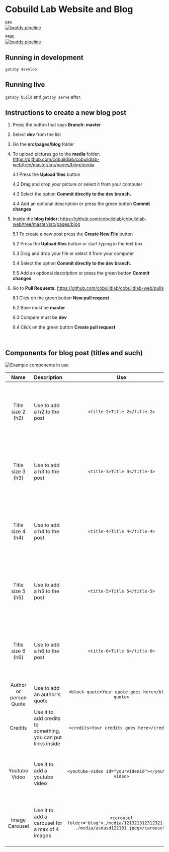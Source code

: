 # Cobuild Lab Website and Blog
`DEV`  
[![buddy pipeline](https://app.buddy.works/cobuildlab/cobuild-website/pipelines/pipeline/155303/badge.svg?token=84d07120af4d4aae81416dfff01db63900e20d4b77264acd38c72d874db05248 "buddy pipeline")](https://app.buddy.works/cobuildlab/cobuild-website/pipelines/pipeline/155303)

`PROD`  
[![buddy pipeline](https://app.buddy.works/cobuildlab/cobuild-website/pipelines/pipeline/151779/badge.svg?token=84d07120af4d4aae81416dfff01db63900e20d4b77264acd38c72d874db05248 "buddy pipeline")](https://app.buddy.works/cobuildlab/cobuild-website/pipelines/pipeline/151779)

## Running in development

`gatsby develop`

## Running live

`gatsby build` and `gatsby serve` after.

## Instructions to create a new blog post

1. Press the button that says **Branch: master**

2. Select **dev** from the list

3. Go the **src/pages/blog** folder

4. To upload pictures go to the **media** folder: https://github.com/cobuildlab/cobuildlab-web/tree/master/src/pages/blog/media

   4.1 Press the **Upload files** button

   4.2 Drag and drop your picture or select it from your computer

   4.3 Select the option **Commit directly to the dev branch.**

   4.4 Add an optional description or press the green button **Commit changes**

5. Inside the **blog folder:** https://github.com/cobuildlab/cobuildlab-web/tree/master/src/pages/blog

   5.1 To create a new post press the **Create New File** button

   5.2 Press the **Upload files** button or start typing in the text box

   5.3 Drag and drop your file or select it from your computer

   5.4 Select the option **Commit directly to the dev branch.**

   5.5 Add an optional description or press the green button **Commit changes**

6. Go to **Pull Requests:** https://github.com/cobuildlab/cobuildlab-web/pulls

   6.1 Click on the green button **New pull request**

   6.2 Base must be **master**

   6.3 Compare must be **dev**

   6.4 Click on the green button **Create pull request**

<br>

## Components for blog post (titles and such)

![Example components in use](src/pages/blog/media/example1.jpg)

|          Name          | Description                                                  |                                             Use                                             |                                            Text Align                                             |
| :--------------------: | ------------------------------------------------------------ | :-----------------------------------------------------------------------------------------: | :-----------------------------------------------------------------------------------------------: |
|   Title size 2 (h2)    | Use to add a h2 to the post                                  |                                `<title-2>Title 2</title-2>`                                 | You can add text align (centered, left, right) like this: `<title-2 align="any of the 3 aligns">` |
|   Title size 3 (h3)    | Use to add a h3 to the post                                  |                                `<title-3>Title 3</title-3>`                                 | You can add text align (centered, left, right) like this: `<title-2 align="any of the 3 aligns">` |
|   Title size 4 (h4)    | Use to add a h4 to the post                                  |                                `<title-4>Title 4</title-4>`                                 | You can add text align (centered, left, right) like this: `<title-2 align="any of the 3 aligns">` |
|   Title size 5 (h5)    | Use to add a h5 to the post                                  |                                `<title-5>Title 5</title-5>`                                 | You can add text align (centered, left, right) like this: `<title-2 align="any of the 3 aligns">` |
|   Title size 6 (h6)    | Use to add a h6 to the post                                  |                                `<title-6>Title 6</title-6>`                                 | You can add text align (centered, left, right) like this: `<title-2 align="any of the 3 aligns">` |
| Author or person Quote | Use to add an author's quote                                 |                      `<block-quote>Your quote goes here</block-quote>`                      |                                                                                                   |
|        Credits         | Use it to add credits to something, you can put links inside |                         `<credits>Your credits goes here</credits>`                         |
|     Youtube Video      | Use it to add a youtube video                                |                     `<youtube-video id="yourvideoid"></youtube-video>`                      |                  Look for your youtube video id by checking the url of the video                  |
|     Image Carousel     | Use it to add a carousel for a max of 4 images               | `<carousel folder='blog'>./media/121321312312321.jpeg ./media/asdasd122131.jpeg</carousel>` |                     Look for your image paths and separate them with a space                      |
